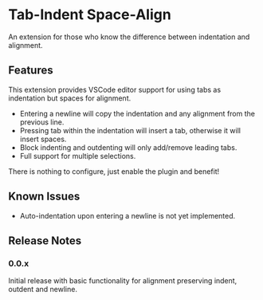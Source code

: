 # Tab-Indent Space-Align

An extension for those who know the difference between indentation and
alignment.

## Features

This extension provides VSCode editor support for using tabs as indentation but
spaces for alignment.

* Entering a newline will copy the indentation and any alignment from the
  previous line.
* Pressing tab within the indentation will insert a tab, otherwise it will
  insert spaces.
* Block indenting and outdenting will only add/remove leading tabs.
* Full support for multiple selections.

There is nothing to configure, just enable the plugin and benefit!

## Known Issues

* Auto-indentation upon entering a newline is not yet implemented.

## Release Notes

### 0.0.x

Initial release with basic functionality for alignment preserving indent,
outdent and newline.

